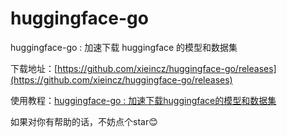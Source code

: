 # huggingface-go
huggingface-go : 加速下载 huggingface 的模型和数据集

下载地址：[https://github.com/xieincz/huggingface-go/releases](https://github.com/xieincz/huggingface-go/releases)

使用教程：[huggingface-go : 加速下载huggingface的模型和数据集](https://xieincz.github.io/post/huggingface-go-jia-su-xia-zai-huggingface-de-mo-xing-he-shu-ju-ji/)

如果对你有帮助的话，不妨点个star😊
